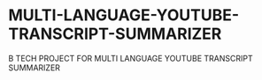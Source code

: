 # MULTI-LANGUAGE-YOUTUBE-TRANSCRIPT-SUMMARIZER
B TECH PROJECT FOR MULTI LANGUAGE YOUTUBE TRANSCRIPT SUMMARIZER
